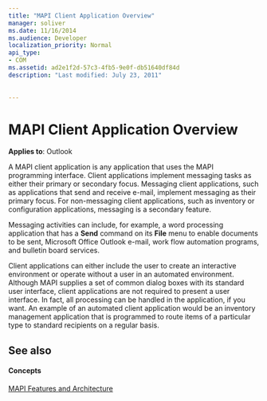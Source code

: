 ```yaml
---
title: "MAPI Client Application Overview"
manager: soliver
ms.date: 11/16/2014
ms.audience: Developer
localization_priority: Normal
api_type:
- COM
ms.assetid: ad2e1f2d-57c3-4fb5-9e0f-db51640df84d
description: "Last modified: July 23, 2011"
 
 
---
```


# MAPI Client Application Overview

  
  
**Applies to**: Outlook 
  
A MAPI client application is any application that uses the MAPI programming interface. Client applications implement messaging tasks as either their primary or secondary focus. Messaging client applications, such as applications that send and receive e-mail, implement messaging as their primary focus. For non-messaging client applications, such as inventory or configuration applications, messaging is a secondary feature.
  
Messaging activities can include, for example, a word processing application that has a **Send** command on its **File** menu to enable documents to be sent, Microsoft Office Outlook e-mail, work flow automation programs, and bulletin board services. 
  
Client applications can either include the user to create an interactive environment or operate without a user in an automated environment. Although MAPI supplies a set of common dialog boxes with its standard user interface, client applications are not required to present a user interface. In fact, all processing can be handled in the application, if you want. An example of an automated client application would be an inventory management application that is programmed to route items of a particular type to standard recipients on a regular basis.
  
## See also

#### Concepts

[MAPI Features and Architecture](mapi-features-and-architecture.md)


